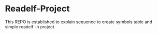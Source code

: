# Readelf-Project

This REPO is established to explain sequence to create symbols table and simple readelf -h project.




